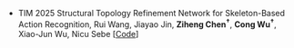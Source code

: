 - <span class="journal-badge">TIM 2025</span>
Structural Topology Refinement Network for Skeleton-Based Action Recognition,
Rui Wang, Jiayao Jin, **Ziheng Chen<sup>†</sup>**, **Cong Wu<sup>†</sup>**, Xiao-Jun Wu, Nicu Sebe
[[Code](https://github.com/JNAIC/STRN.git)]